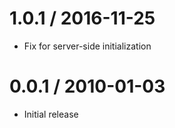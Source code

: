 
1.0.1 / 2016-11-25
==================

  * Fix for server-side initialization

0.0.1 / 2010-01-03
==================

  * Initial release
